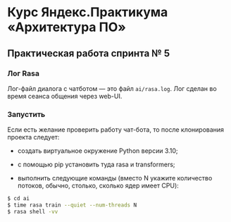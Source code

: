 # Курс Яндекс.Практикума «Архитектура ПО»

## Практическая работа спринта № 5

### Лог Rasa

Лог-файл диалога с чатботом — это файл `ai/rasa.log`. Лог сделан во время сеанса общения через web-UI.

### Запустить

Если есть желание проверить работу чат-бота, то после клонирования проекта следует:

* создать виртуальное окружение Python версии 3.10;

* с помощью pip установить туда rasa и transformers;

* выполнить следующие команды (вместо N укажите количество потоков, обычно, столько, сколько ядер имеет CPU):

```bash
$ cd ai
$ time rasa train --quiet --num-threads N
$ rasa shell -vv
```
